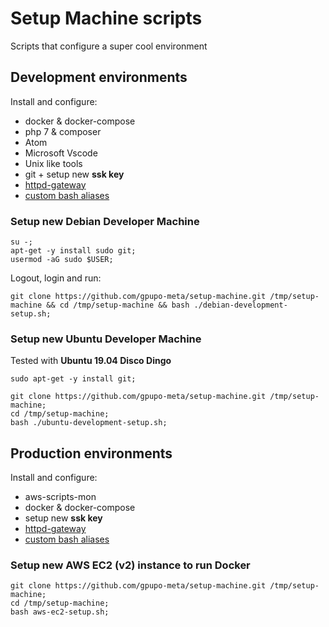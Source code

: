 # Setup Machine scripts

Scripts that configure a super cool environment

## Development environments

Install and configure:

* docker & docker-compose
* php 7 & composer
* Atom
* Microsoft Vscode
* Unix like tools
* git + setup new **ssk key**
* [httpd-gateway](https://opensource.gpupo.com/httpd-gateway/)
* [custom bash aliases](https://github.com/gpupo-meta/setup-machine/blob/master/bin/.bash_aliases)

### Setup new __Debian__ Developer Machine

    su -;
    apt-get -y install sudo git;
    usermod -aG sudo $USER;

Logout, login and run:

    git clone https://github.com/gpupo-meta/setup-machine.git /tmp/setup-machine && cd /tmp/setup-machine && bash ./debian-development-setup.sh;

### Setup new __Ubuntu__ Developer Machine

Tested with **Ubuntu 19.04 Disco Dingo**

    sudo apt-get -y install git;

    git clone https://github.com/gpupo-meta/setup-machine.git /tmp/setup-machine;
    cd /tmp/setup-machine;
    bash ./ubuntu-development-setup.sh;


## Production environments

Install and configure:

* aws-scripts-mon
* docker & docker-compose
* setup new **ssk key**
* [httpd-gateway](https://opensource.gpupo.com/httpd-gateway/)
* [custom bash aliases](https://github.com/gpupo-meta/setup-machine/blob/master/bin/.bash_aliases)

### Setup new __AWS EC2 (v2)__ instance to run Docker

    git clone https://github.com/gpupo-meta/setup-machine.git /tmp/setup-machine;
    cd /tmp/setup-machine;
    bash aws-ec2-setup.sh;
